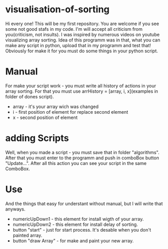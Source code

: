 # visualisation-of-sorting
Hi every one! This will be my first repository. You are welcome if you see some not good stafs in my code. I'm will accept all criticism from you(criticism, not insults).
I was inspired by numerous videos on youtube visualizing array sorting. 
Idea of this programm was in that, what you can make any script in python, upload that in my programm and test that! Obviously for make it for you must do some things in your python script.


# Manual

For make your script work - you must write all history of actions in your array sorting. For that you must use arrHistory = [array, i, x](examples in folder of dones script).

- array - it's your array wich was changed
- i - first position of element for replace second element
- x - second position of element

# adding Scripts

Well, when you made a script - you must save that in folder "algorithms". After that you must enter to the programm and push in comboBox button "Update...". After all this action you can see your script in the same ComboBox.

# Use

And the things that easy for understant without manual, but I will write that anyways. 

- numericUpDown1 - this element for install wigth of your array.
- numericUpDown2 - this element for install delay of sorting.
- button "start" - just for start process. It's desable when you don't painted array.
- button "draw Array" - for make and paint your new array.


